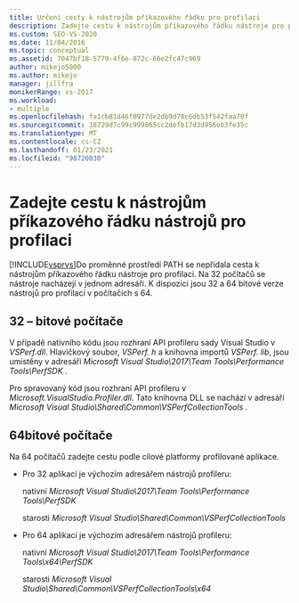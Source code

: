 ```yaml
---
title: Určení cesty k nástrojům příkazového řádku pro profilaci
description: Zadejte cestu k nástrojům příkazového řádku nástroje pro profilaci, pokud se cesta Nástroje pro profilaci nástrojů příkazového řádku nepřidá do proměnné prostředí PATH.
ms.custom: SEO-VS-2020
ms.date: 11/04/2016
ms.topic: conceptual
ms.assetid: 7047bf18-5779-4f6e-872c-66e2fc47c969
author: mikejo5000
ms.author: mikejo
manager: jillfra
monikerRange: vs-2017
ms.workload:
- multiple
ms.openlocfilehash: fa1cb81d46f0977de2db9d78c6db53f542faa70f
ms.sourcegitcommit: 18729d7c99c999865cc2defb17d3d956eb3fe35c
ms.translationtype: MT
ms.contentlocale: cs-CZ
ms.lasthandoff: 01/23/2021
ms.locfileid: "98720030"
---
```

# <a name="specify-the-path-to-profiling-tools-command-line-tools"></a>Zadejte cestu k nástrojům příkazového řádku nástrojů pro profilaci

[!INCLUDE[vsprvs](../code-quality/includes/vsprvs_md.md)]Do proměnné prostředí PATH se nepřidala cesta k nástrojům příkazového řádku nástroje pro profilaci. Na 32 počítačů se nástroje nacházejí v jednom adresáři. K dispozici jsou 32 a 64 bitové verze nástrojů pro profilaci v počítačích s 64.

## <a name="32-bit-computers"></a>32 – bitové počítače

V případě nativního kódu jsou rozhraní API profileru sady Visual Studio v *VSPerf.dll*. Hlavičkový soubor, *VSPerf. h* a knihovna importů *VSPerf. lib*, jsou umístěny v adresáři *Microsoft Visual Studio\2017\Team Tools\Performance Tools\PerfSDK* .

 Pro spravovaný kód jsou rozhraní API profileru v *Microsoft.VisualStudio.Profiler.dll*. Tato knihovna DLL se nachází v adresáři *Microsoft Visual Studio\Shared\Common\VSPerfCollectionTools* .

## <a name="64-bit-computers"></a>64bitové počítače

Na 64 počítačů zadejte cestu podle cílové platformy profilované aplikace.

- Pro 32 aplikací je výchozím adresářem nástrojů profileru:

     nativní *Microsoft Visual Studio\2017\Team Tools\Performance Tools\PerfSDK*
     
     starosti *Microsoft Visual Studio\Shared\Common\VSPerfCollectionTools*

- Pro 64 aplikací je výchozím adresářem nástrojů profileru:

     nativní *Microsoft Visual Studio\2017\Team Tools\Performance Tools\x64\PerfSDK*

     starosti *Microsoft Visual Studio\Shared\Common\VSPerfCollectionTools\x64*
